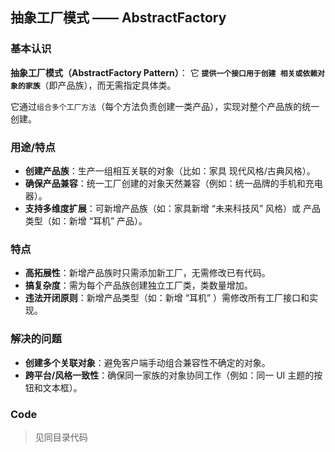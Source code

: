 ## 抽象工厂模式 —— AbstractFactory

### 基本认识
**抽象工厂模式（AbstractFactory Pattern）**： 它 **`提供一个接口用于创建 ​相关或依赖对象的家族`**​（即产品族），而无需指定具体类。

它通过`组合多个工厂方法`（每个方法负责创建一类产品），实现对整个产品族的统一创建。

### 用途/特点
- **创建产品族**：生产一组相互关联的对象（比如：家具 现代风格/古典风格）。
- **确保产品兼容**：统一工厂创建的对象天然兼容（例如：统一品牌的手机和充电器）。
- **支持多维度扩展**：可新增产品族（如：家具新增 “未来科技风” 风格）或 产品类型（如：新增 “耳机” 产品）。

### 特点
- **高拓展性**：新增产品族时只需添加新工厂，无需修改已有代码。
- **搞复杂度**：需为每个产品族创建独立工厂类，类数量增加。
- **违法开闭原则**：新增产品类型（如：新增 “耳机” ）需修改所有工厂接口和实现。

### 解决的问题
- **​创建多个关联对象**：避免客户端手动组合兼容性不确定的对象。
- ​**跨平台/风格一致性**：确保同一家族的对象协同工作（例如：同一 UI 主题的按钮和文本框）。

### Code
> 见同目录代码